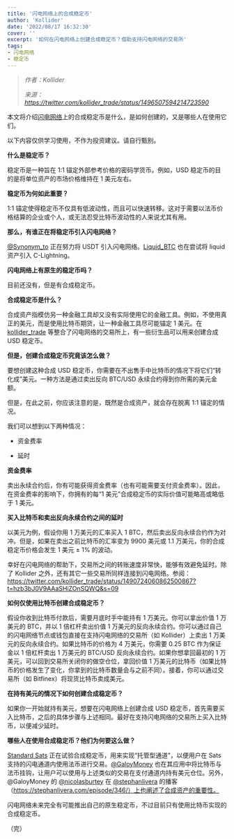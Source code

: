 ```yaml
---
title: '闪电网络上的合成稳定币'
author: 'Kollider'
date: '2022/08/17 16:32:30'
cover: ''
excerpt: '如何在闪电网络上创建合成稳定币？借助支持闪电网络的交易所'
tags:
- 闪电网络
- 稳定币
---
```



> *作者：Kollider*
> 
> *来源：<https://twitter.com/kollider_trade/status/1496507594214723590>*



本文将介绍[闪电网络](https://twitter.com/hashtag/LightningNetwork?t=Pg7SSMIc7jK9aI7ozER5YQ&s=09)上的合成稳定币是什么，是如何创建的，又是哪些人在使用它们。

以下内容仅供学习使用，不作为投资建议。请自行甄别。

**什么是稳定币？**

稳定币是一种旨在 1:1 锚定外部参考价格的密码学货币。例如，USD 稳定币的目的是将单位资产的市场价格维持在 1 美元左右。

**稳定币为何如此重要？**

1:1 锚定使得稳定币不仅具有低波动性，而且可以快速转移。这对于需要以法币价格结算的企业或个人，或无法忍受比特币波动性的人来说尤其有用。

**那么，有谁正在将稳定币引入闪电网络？**

[@Synonym_to](https://twitter.com/Synonym_to?t=RbF2qwNgXZUl4cCVdjtzLw&s=09) 正在努力将 USDT 引入闪电网络。[Liquid_BTC](https://twitter.com/Liquid_BTC?t=MGy_S4RrpKgjEZ8FSPlK6Q&s=09) 也在尝试将 liquid 资产引入 C-Lightning。

**闪电网络上有原生的稳定币吗？**

目前还没有，但是有合成稳定币。

**合成稳定币是什么？**

合成资产指模仿另一种金融工具却又没有实际使用它的金融工具。例如，不使用真正的美元，而是使用比特币期货，让一种金融工具尽可能锚定 1 美元。在 [kollider_trade](https://twitter.com/kollider_trade?t=139s-Yg3aLomMyk5yy0Qrg&s=09) 等整合了闪电网络的交易所上，有一些衍生品可以用来创建合成 USD 稳定币。

**但是，创建合成稳定币究竟该怎么做？**

要想创建这种合成 USD 稳定币，你需要在不出售手中比特币的情况下将它们“转化成”美元。一种方法是通过卖出反向 BTC/USD 永续合约得到你所需的美元金额。

但是，在此之前，你应该注意的是，既然是合成资产，就会存在脱离 1:1 锚定的情况。

我们可以想到以下两种情况：

- 资金费率

- 延时

**资金费率**

卖出永续合约后，你有可能获得资金费率（也有可能需要支付资金费率）。因此，在资金费率的影响下，你拥有的每“1 美元”合成稳定币的实际价值可能略高或略低于 1 美元。

**买入比特币和卖出反向永续合约之间的延时**

以美元为例，假设你用 1 万美元的汇率买入 1 BTC，然后卖出反向永续合约作为对冲。但是，如果在卖出之前比特币的汇率变为 9900 美元或 1.1 万美元，你的合成稳定币价格会发生 1 美元 ± 1% 的波动。

幸好在闪电网络的帮助下，交易所之间的转账速度非常快，能够有效避免延时。除了 Kollider 之外，还有其它一些交易所同样连接到闪电网络。参阅：https://twitter.com/kollider_trade/status/1490724060862500867?t=hzb3bJ0V9AAaSHiZOnSQWQ&s=09

**如何仅使用比特币创建合成稳定币？**

假设你收到比特币付款后，需要月底时手中能持有 1 万美元。你可以拿出价值 1 万美元的 BTC，并以 1 倍杠杆卖出价值 1 万美元的反向永续合约。你可以通过自己的闪电网络节点或钱包直接在支持闪电网络的交易所（如 Kollider）上卖出 1 万美元的反向永续合约。如果比特币的价格为 4 万美元，你需要 0.25 BTC 作为保证金以 1 倍杠杆卖出 1 万美元的 BTC/USD 反向永续合约。如果你想拿回最初的 1 万美元，可以回到交易所关闭你的做空仓位，拿回价值 1 万美元的比特币（如果比特币的价格发生了变化，你拿到的比特币数量会与之前不同）。接着，你可以通过交易所（如 Bitfinex）将现货比特币卖成美元。

**在持有美元的情况下如何创建合成稳定币？**

如果你一开始就持有美元，想要在闪电网络上创建合成 USD 稳定币，首先需要买入比特币，之后的具体步骤与上述相同。最好在支持闪电网络的交易所上买入比特币，以便减少延时。

**哪些人在使用合成稳定币？他们为何要这么做？**

[Standard Sats](https://devpost.com/software/standard-sats) 正在试验合成稳定币，用来实现“托管型通道”，以便用户在 Sats 支持的闪电通道内使用法币进行交易。[@GaloyMoney](https://twitter.com/GaloyMoney?t=TStyxasOxu6Ei2M_kF63fw&s=09) 也在其应用中将比特币与法币挂钩，让用户可以使用与上述类似的交易在支付通道内持有美元仓位。另外，@GaloyMoney 的 [@nicolasburtey](https://twitter.com/nicolasburtey?t=scOqBFDKLh6FJS3oAcYDxg&s=09) 在 [@stephanlivera](https://twitter.com/stephanlivera?t=RVuaaUDMRWug0JMZWmAV-Q&s=09) 的播客（https://stephanlivera.com/episode/346/）上也阐述了合成资产的重要性。

闪电网络未来完全有可能推出自己的原生稳定币，不过目前只有使用比特币实现的合成稳定币。

 （完）